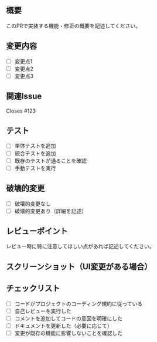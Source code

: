 ## 概要

このPRで実装する機能・修正の概要を記述してください。

## 変更内容

- [ ] 変更点1
- [ ] 変更点2
- [ ] 変更点3

## 関連Issue

<!-- 関連するIssue番号を記述してください -->

Closes #123

## テスト

- [ ] 単体テストを追加
- [ ] 統合テストを追加
- [ ] 既存のテストが通ることを確認
- [ ] 手動テストを実行

## 破壊的変更

- [ ] 破壊的変更なし
- [ ] 破壊的変更あり（詳細を記述）

## レビューポイント

レビュー時に特に注意してほしい点があれば記述してください。

## スクリーンショット（UI変更がある場合）

<!-- UI変更がある場合はスクリーンショットを添付してください -->

## チェックリスト

- [ ] コードがプロジェクトのコーディング規約に従っている
- [ ] 自己レビューを実行した
- [ ] コメントを追加してコードの意図を明確にした
- [ ] ドキュメントを更新した（必要に応じて）
- [ ] 変更が既存の機能に影響しないことを確認した
